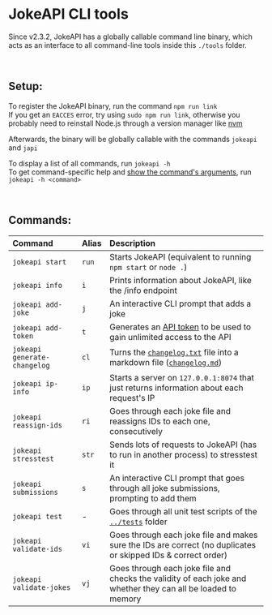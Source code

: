 # JokeAPI CLI tools
Since v2.3.2, JokeAPI has a globally callable command line binary, which acts as an interface to all command-line tools inside this `./tools` folder.

<br>

## Setup:
To register the JokeAPI binary, run the command `npm run link`  
If you get an `EACCES` error, try using `sudo npm run link`, otherwise you probably need to reinstall Node.js through a version manager like [nvm](https://github.com/nvm-sh/nvm)  
  
Afterwards, the binary will be globally callable with the commands `jokeapi` and `japi`  
  
To display a list of all commands, run `jokeapi -h`  
To get command-specific help and <u>show the command's arguments</u>, run `jokeapi -h <command>`

<br>

## Commands:
| Command | Alias | Description |
| :-- | :-- | :-- |
| `jokeapi start` | `run` | Starts JokeAPI (equivalent to running `npm start` or `node .`) |
| `jokeapi info` | `i` | Prints information about JokeAPI, like the /info endpoint |
| `jokeapi add-joke` | `j` | An interactive CLI prompt that adds a joke |
| `jokeapi add-token` | `t` | Generates an [API token](https://jokeapi.dev/#api-tokens) to be used to gain unlimited access to the API |
| `jokeapi generate-changelog` | `cl` | Turns the [`changelog.txt`](../changelog.txt) file into a markdown file ([`changelog.md`](../changelog.md)) |
| `jokeapi ip-info` | `ip` | Starts a server on `127.0.0.1:8074` that just returns information about each request's IP |
| `jokeapi reassign-ids` | `ri` | Goes through each joke file and reassigns IDs to each one, consecutively |
| `jokeapi stresstest` | `str` | Sends lots of requests to JokeAPI (has to run in another process) to stresstest it |
| `jokeapi submissions` | `s` | An interactive CLI prompt that goes through all joke submissions, prompting to add them |
| `jokeapi test` | - | Goes through all unit test scripts of the [`../tests`](../tests#readme) folder |
| `jokeapi validate-ids` | `vi` | Goes through each joke file and makes sure the IDs are correct (no duplicates or skipped IDs & correct order) |
| `jokeapi validate-jokes` | `vj` | Goes through each joke file and checks the validity of each joke and whether they can all be loaded to memory |
